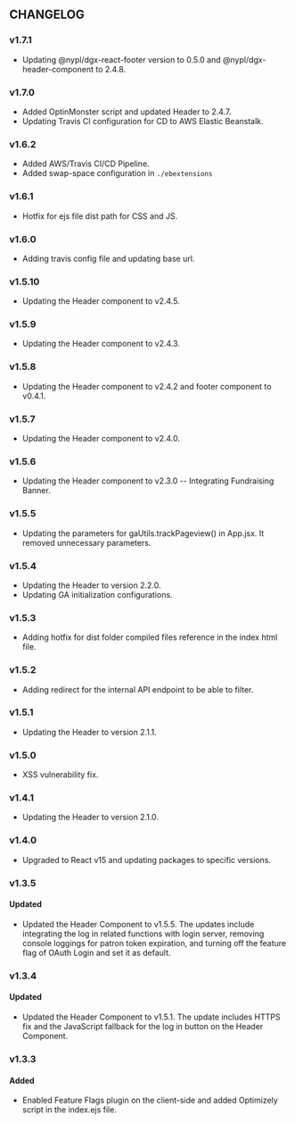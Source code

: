 ## CHANGELOG

### v1.7.1
- Updating @nypl/dgx-react-footer version to 0.5.0 and @nypl/dgx-header-component to 2.4.8.

### v1.7.0
- Added OptinMonster script and updated Header to 2.4.7.
- Updating Travis CI configuration for CD to AWS Elastic Beanstalk.

### v1.6.2
- Added AWS/Travis CI/CD Pipeline.
- Added swap-space configuration in `./ebextensions`

### v1.6.1
- Hotfix for ejs file dist path for CSS and JS.

### v1.6.0
- Adding travis config file and updating base url.

### v1.5.10
- Updating the Header component to v2.4.5.

### v1.5.9
- Updating the Header component to v2.4.3.

### v1.5.8
- Updating the Header component to v2.4.2 and footer component to v0.4.1.

### v1.5.7
- Updating the Header component to v2.4.0.

### v1.5.6
- Updating the Header component to v2.3.0 -- Integrating Fundraising Banner.

### v1.5.5
- Updating the parameters for gaUtils.trackPageview() in App.jsx. It removed unnecessary parameters.

### v1.5.4
- Updating the Header to version 2.2.0.
- Updating GA initialization configurations.

### v1.5.3
- Adding hotfix for dist folder compiled files reference in the index html file.

### v1.5.2
- Adding redirect for the internal API endpoint to be able to filter.

### v1.5.1
- Updating the Header to version 2.1.1.

### v1.5.0
- XSS vulnerability fix.

### v1.4.1
- Updating the Header to version 2.1.0.

### v1.4.0
- Upgraded to React v15 and updating packages to specific versions.

### v1.3.5
#### Updated
- Updated the Header Component to v1.5.5. The updates include integrating the log in related functions with login server, removing console loggings for patron token expiration, and turning off the feature flag of OAuth Login and set it as default.

### v1.3.4
#### Updated
- Updated the Header Component to v1.5.1. The update includes HTTPS fix and the JavaScript fallback for the log in button on the Header Component.

### v1.3.3
#### Added
- Enabled Feature Flags plugin on the client-side and added Optimizely script in the index.ejs file.
